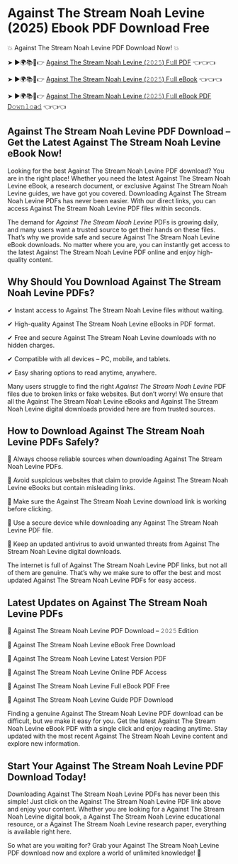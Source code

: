 # Against The Stream Noah Levine (2025) Ebook PDF Download Free

💥 Against The Stream Noah Levine PDF Download Now! 💥

➤ ►🌍📚📱👉 [Against The Stream Noah Levine (𝟸𝟶𝟸𝟻) F𝚞ll PDF](https://getpdf.xyz/against-the-stream-noah-levine) 👈👈👈


➤ ►🌍📚📱👉 [Against The Stream Noah Levine (𝟸𝟶𝟸𝟻) F𝚞ll eBook](https://getpdf.xyz/against-the-stream-noah-levine) 👈👈👈


➤ ►🌍📚📱👉 [Against The Stream Noah Levine (𝟸𝟶𝟸𝟻) F𝚞ll eBook PDF D𝚘𝚠𝚗𝚕𝚘a𝚍](https://getpdf.xyz/against-the-stream-noah-levine) 👈👈👈


## Against The Stream Noah Levine PDF Download – Get the Latest Against The Stream Noah Levine eBook Now!

Looking for the best Against The Stream Noah Levine PDF download? You are in the right place! Whether you need the latest Against The Stream Noah Levine eBook, a research document, or exclusive Against The Stream Noah Levine guides, we have got you covered. Downloading Against The Stream Noah Levine PDFs has never been easier. With our direct links, you can access Against The Stream Noah Levine PDF files within seconds.

The demand for *Against The Stream Noah Levine* PDFs is growing daily, and many users want a trusted source to get their hands on these files. That’s why we provide safe and secure Against The Stream Noah Levine eBook downloads. No matter where you are, you can instantly get access to the latest Against The Stream Noah Levine PDF online and enjoy high-quality content.

## Why Should You Download Against The Stream Noah Levine PDFs?

✔ Instant access to Against The Stream Noah Levine files without waiting.

✔ High-quality Against The Stream Noah Levine eBooks in PDF format.

✔ Free and secure Against The Stream Noah Levine downloads with no hidden charges.

✔ Compatible with all devices – PC, mobile, and tablets.

✔ Easy sharing options to read anytime, anywhere.

Many users struggle to find the right *Against The Stream Noah Levine* PDF files due to broken links or fake websites. But don’t worry! We ensure that all the Against The Stream Noah Levine eBooks and Against The Stream Noah Levine digital downloads provided here are from trusted sources.

## How to Download Against The Stream Noah Levine PDFs Safely?

📌 Always choose reliable sources when downloading Against The Stream Noah Levine PDFs.

📌 Avoid suspicious websites that claim to provide Against The Stream Noah Levine eBooks but contain misleading links.

📌 Make sure the Against The Stream Noah Levine download link is working before clicking.

📌 Use a secure device while downloading any Against The Stream Noah Levine PDF file.

📌 Keep an updated antivirus to avoid unwanted threats from Against The Stream Noah Levine digital downloads.

The internet is full of Against The Stream Noah Levine PDF links, but not all of them are genuine. That’s why we make sure to offer the best and most updated Against The Stream Noah Levine PDFs for easy access.

## Latest Updates on Against The Stream Noah Levine PDFs

🔹 Against The Stream Noah Levine PDF Download – 𝟸𝟶𝟸𝟻 Edition

🔹 Against The Stream Noah Levine eBook Free Download

🔹 Against The Stream Noah Levine Latest Version PDF

🔹 Against The Stream Noah Levine Online PDF Access

🔹 Against The Stream Noah Levine Full eBook PDF Free

🔹 Against The Stream Noah Levine Guide PDF Download

Finding a genuine Against The Stream Noah Levine PDF download can be difficult, but we make it easy for you. Get the latest Against The Stream Noah Levine eBook PDF with a single click and enjoy reading anytime. Stay updated with the most recent Against The Stream Noah Levine content and explore new information.

## Start Your Against The Stream Noah Levine PDF Download Today!

Downloading Against The Stream Noah Levine PDFs has never been this simple! Just click on the Against The Stream Noah Levine PDF link above and enjoy your content. Whether you are looking for a Against The Stream Noah Levine digital book, a Against The Stream Noah Levine educational resource, or a Against The Stream Noah Levine research paper, everything is available right here.

So what are you waiting for? Grab your Against The Stream Noah Levine PDF download now and explore a world of unlimited knowledge! 🚀